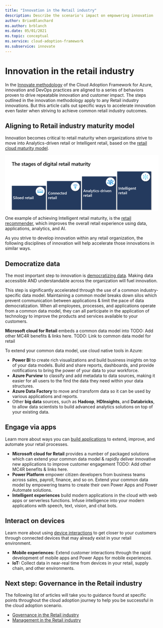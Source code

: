 ```yaml
---
title: "Innovation in the Retail industry"
description: Describe the scenario's impact on empowering innovation
author: BrianBlanchard
ms.author: brblanch
ms.date: 05/01/2021
ms.topic: conceptual
ms.service: cloud-adoption-framework
ms.subservice: innovate
---
```


# Innovation in the retail industry

In the [Innovate methodology](../../innovate/index.md) of the Cloud Adoption Framework for Azure, innovation and DevOps practices are aligned to a series of behaviors proven to drive repeatable innovation and customer impact. The steps outlined in the innovation methodology apply to any Retail industry innovations. But this article calls out specific ways to accelerate innovation even faster when striving to achieve common retail industry outcomes.

## Aligning to Retail industry maturity model

Innovation becomes critical to retail maturity when organizations strive to move into Analytics-driven retail or Intelligent retail, based on the [retail cloud maturity model](./retail-cloud-maturity.md).

[![Retail cloud maturity](./media/maturity-model.png)](./retail-cloud-maturity.md)

One example of achieving Intelligent retail maturity, is the [retail recommender](./improve-retail-experience.md), which improves the overall retail experience using data, applications, analytics, and AI.

As you strive to develop innovation within any retail organization, the following disciplines of innovation will help accelerate those innovations in similar ways.

## Democratize data

The most important step to innovation is [democratizing data](../../innovate/best-practices/data.md). Making data accessible AND understandable across the organization will fuel innovation.

This step is significantly accelerated through the use of a common industry-specific data model. Maintaining a common model breaks down silos which prevent communication between applications & limit the pace of data democratization. When all employees, processes, and applications operate from a common data model, they can all participate in the application of technology to improve the products and services available to your customers.

**Microsoft cloud for Retail** embeds a common data model into TODO: Add other MC4R benefits & links here.
TODO: Link to common data model for retail

To extend your common data model, use cloud native tools in Azure:

- **Power BI** to create rich visualizations and build business insights on top of your data models. Build and share reports, dashboards, and provide notifications to bring the power of your data to your workforce.
- **Azure Purview** to classify and add metadata to data sources, making it easier for all users to the find the data they need within your data structures.
- **Azure Data Factory** to move and transform data so it can be used by various applications and reports.
- Other **big data** sources, such as **Hadoop**, **HDInsights**, and **Databricks**, to allow data scientists to build advanced analytics solutions on top of your existing data.

## Engage via apps

Learn more about ways you can [build applications](../../innovate/best-practices/apps.md) to extend, improve, and automate your retail processes.

- **Microsoft cloud for Retail** provides a number of packaged solutions which can extend your common data model & rapidly deliver innovative new applications to improve customer engagement TODO: Add other MC4R benefits & links here.
- **Power Platform** empower citizen developers from business teams across sales, payroll, finance, and so on. Extend your common data model by empowering teams to create their own Power Apps and Power Automate solutions.
- **Intelligent experiences** build modern applications in the cloud with web apps or serverless functions. Infuse intelligence into your modern applications with speech, text, vision, and chat bots.

## Interact on devices

Learn more about using [device interactions](../../innovate/best-practices/devices.md) to get closer to your customers through connected devices that may already exist in your retail environment.

- **Mobile experiences:** Extend customer interactions through the rapid development of mobile apps and Power Apps for mobile experiences.
- **IoT:** Collect data in near-real time from devices in your retail, supply chain, and other environments.

## Next step: Governance in the Retail industry

The following list of articles will take you to guidance found at specific points throughout the cloud adoption journey to help you be successful in the cloud adoption scenario.

- [Governance in the Retail industry](./govern.md)
- [Management in the Retail industry](./manage.md)
